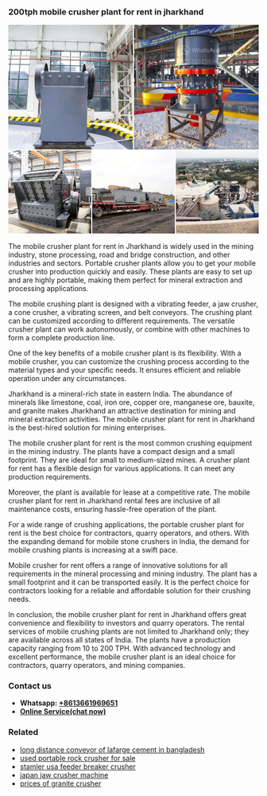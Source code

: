 <h3>200tph mobile crusher plant for rent in jharkhand</h3><img src='1708499149.jpg' alt=''><p>The mobile crusher plant for rent in Jharkhand is widely used in the mining industry, stone processing, road and bridge construction, and other industries and sectors. Portable crusher plants allow you to get your mobile crusher into production quickly and easily. These plants are easy to set up and are highly portable, making them perfect for mineral extraction and processing applications.</p><p>The mobile crushing plant is designed with a vibrating feeder, a jaw crusher, a cone crusher, a vibrating screen, and belt conveyors. The crushing plant can be customized according to different requirements. The versatile crusher plant can work autonomously, or combine with other machines to form a complete production line.</p><p>One of the key benefits of a mobile crusher plant is its flexibility. With a mobile crusher, you can customize the crushing process according to the material types and your specific needs. It ensures efficient and reliable operation under any circumstances.</p><p>Jharkhand is a mineral-rich state in eastern India. The abundance of minerals like limestone, coal, iron ore, copper ore, manganese ore, bauxite, and granite makes Jharkhand an attractive destination for mining and mineral extraction activities. The mobile crusher plant for rent in Jharkhand is the best-hired solution for mining enterprises.</p><p>The mobile crusher plant for rent is the most common crushing equipment in the mining industry. The plants have a compact design and a small footprint. They are ideal for small to medium-sized mines. A crusher plant for rent has a flexible design for various applications. It can meet any production requirements.</p><p>Moreover, the plant is available for lease at a competitive rate. The mobile crusher plant for rent in Jharkhand rental fees are inclusive of all maintenance costs, ensuring hassle-free operation of the plant.</p><p>For a wide range of crushing applications, the portable crusher plant for rent is the best choice for contractors, quarry operators, and others. With the expanding demand for mobile stone crushers in India, the demand for mobile crushing plants is increasing at a swift pace.</p><p>Mobile crusher for rent offers a range of innovative solutions for all requirements in the mineral processing and mining industry. The plant has a small footprint and it can be transported easily. It is the perfect choice for contractors looking for a reliable and affordable solution for their crushing needs.</p><p>In conclusion, the mobile crusher plant for rent in Jharkhand offers great convenience and flexibility to investors and quarry operators. The rental services of mobile crushing plants are not limited to Jharkhand only; they are available across all states of India. The plants have a production capacity ranging from 10 to 200 TPH. With advanced technology and excellent performance, the mobile crusher plant is an ideal choice for contractors, quarry operators, and mining companies.</p><h3>Contact us</h3><ul><li><strong>Whatsapp:&nbsp;<a href="https://wa.me/8613661969651">+8613661969651</a></strong></li><li><a href="https://swt.shibang-china.com/?git&amp;zhl&amp;200tph mobile crusher plant for rent in jharkhand"><strong>Online Service(chat now)</strong></a></li></ul><h3>Related</h3><ul><li><a href='long distance conveyor of lafarge cement in bangladesh.md'>long distance conveyor of lafarge cement in bangladesh</a></li><li><a href='used portable rock crusher for sale.md'>used portable rock crusher for sale</a></li><li><a href='stamler usa feeder breaker crusher.md'>stamler usa feeder breaker crusher</a></li><li><a href='japan jaw crusher machine.md'>japan jaw crusher machine</a></li><li><a href='prices of granite crusher.md'>prices of granite crusher</a></li></ul>